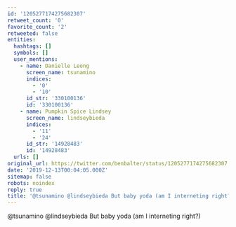 ```yaml
---
id: '1205277174275682307'
retweet_count: '0'
favorite_count: '2'
retweeted: false
entities:
  hashtags: []
  symbols: []
  user_mentions:
    - name: Danielle Leong
      screen_name: tsunamino
      indices:
        - '0'
        - '10'
      id_str: '330100136'
      id: '330100136'
    - name: Pumpkin Spice Lindsey
      screen_name: lindseybieda
      indices:
        - '11'
        - '24'
      id_str: '14928483'
      id: '14928483'
  urls: []
original_url: https://twitter.com/benbalter/status/1205277174275682307
date: '2019-12-13T00:04:05.000Z'
sitemap: false
robots: noindex
reply: true
title: '@tsunamino @lindseybieda But baby yoda (am I interneting right?)'
---
```


@tsunamino @lindseybieda But baby yoda (am I interneting right?)